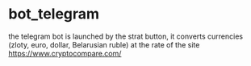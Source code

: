 # bot_telegram
the telegram bot is launched by the strat button, it converts currencies (zloty, euro, dollar, Belarusian ruble) at the rate of the site https://www.cryptocompare.com/

